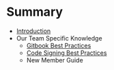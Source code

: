 # Summary

* [Introduction](README.md)
* Our Team Specific Knowledge
   * [Gitbook Best Practices](gitbook_best_practices.md)
   * [Code Signing Best Practices](code_signing_best_practices.md)
   * New Member Guide

